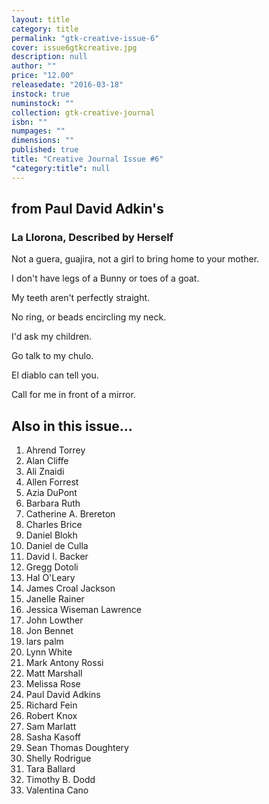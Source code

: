 ```yaml
---
layout: title
category: title
permalink: "gtk-creative-issue-6"
cover: issue6gtkcreative.jpg
description: null
author: ""
price: "12.00"
releasedate: "2016-03-18"
instock: true
numinstock: ""
collection: gtk-creative-journal
isbn: ""
numpages: ""
dimensions: ""
published: true
title: "Creative Journal Issue #6"
"category:title": null
---
```




## from Paul David Adkin's
### La Llorona, Described by Herself

Not a guera,
guajira,
not a girl
to bring home to your mother.

I don't have legs of a Bunny
or toes of a goat.

My teeth aren't
perfectly straight.

No ring,
or beads encircling my neck.

I'd ask my children.

Go talk to my chulo.

El diablo can tell you.

Call for me
in front
of a mirror.

## Also in this issue...
1. Ahrend Torrey
2. Alan Cliffe
3. Ali Znaidi
4. Allen Forrest
5. Azia DuPont
6. Barbara Ruth
7. Catherine A. Brereton
8. Charles Brice
9. Daniel Blokh
10. Daniel de Culla
11. David I. Backer
12. Gregg Dotoli
13. Hal O'Leary
14. James Croal Jackson
15. Janelle Rainer
16. Jessica Wiseman Lawrence
17. John Lowther
18. Jon Bennet
19. lars palm
20. Lynn White
21. Mark Antony Rossi
22. Matt Marshall
23. Melissa Rose
24. Paul David Adkins
25. Richard Fein
26. Robert Knox
27. Sam Marlatt
28. Sasha Kasoff
29. Sean Thomas Doughtery
30. Shelly Rodrigue
31. Tara Ballard
32. Timothy B. Dodd
33. Valentina Cano

